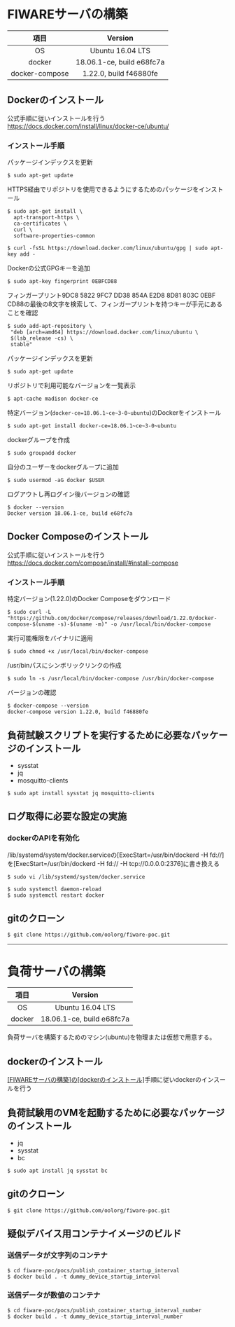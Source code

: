 
# FIWAREサーバの構築

|項目|Version|
|:-:|:-:|
|OS|Ubuntu 16.04 LTS|
|docker|18.06.1-ce, build e68fc7a|
|docker-compose|1.22.0, build f46880fe|

## Dockerのインストール

公式手順に従いインストールを行う
https://docs.docker.com/install/linux/docker-ce/ubuntu/

### インストール手順

パッケージインデックスを更新

```
$ sudo apt-get update
```

HTTPS経由でリポジトリを使用できるようにするためのパッケージをインストール

```
$ sudo apt-get install \
  apt-transport-https \
  ca-certificates \
  curl \
  software-properties-common
```

```
$ curl -fsSL https://download.docker.com/linux/ubuntu/gpg | sudo apt-key add -
```

Dockerの公式GPGキーを追加

```
$ sudo apt-key fingerprint 0EBFCD88
```

フィンガープリント9DC8 5822 9FC7 DD38 854A E2D8 8D81 803C 0EBF CD88の最後の8文字を検索して、フィンガープリントを持つキーが手元にあることを確認

```
$ sudo add-apt-repository \
 "deb [arch=amd64] https://download.docker.com/linux/ubuntu \
 $(lsb_release -cs) \
 stable"
```

パッケージインデックスを更新

```
$ sudo apt-get update
```

リポジトリで利用可能なバージョンを一覧表示

```
$ apt-cache madison docker-ce
```

特定バージョン(`docker-ce=18.06.1~ce~3-0~ubuntu`)のDockerをインストール

```
$ sudo apt-get install docker-ce=18.06.1~ce~3-0~ubuntu
```

dockerグループを作成

```
$ sudo groupadd docker
```

自分のユーザーをdockerグループに追加

```
$ sudo usermod -aG docker $USER
```

ログアウトし再ログイン後バージョンの確認

```
$ docker --version
Docker version 18.06.1-ce, build e68fc7a
```

## Docker Composeのインストール

公式手順に従いインストールを行う
https://docs.docker.com/compose/install/#install-compose

### インストール手順

特定バージョン(1.22.0)のDocker Composeをダウンロード

```
$ sudo curl -L "https://github.com/docker/compose/releases/download/1.22.0/docker-compose-$(uname -s)-$(uname -m)" -o /usr/local/bin/docker-compose
```

実行可能権限をバイナリに適用

```
$ sudo chmod +x /usr/local/bin/docker-compose
```

/usr/binパスにシンボリックリンクの作成

```
$ sudo ln -s /usr/local/bin/docker-compose /usr/bin/docker-compose
```

バージョンの確認

```
$ docker-compose --version
docker-compose version 1.22.0, build f46880fe
```

## 負荷試験スクリプトを実行するために必要なパッケージのインストール

- sysstat
- jq
- mosquitto-clients

```
$ sudo apt install sysstat jq mosquitto-clients
```

## ログ取得に必要な設定の実施

### dockerのAPIを有効化

/lib/systemd/system/docker.serviceの[ExecStart=/usr/bin/dockerd -H fd://]を[ExecStart=/usr/bin/dockerd -H fd:// -H tcp://0.0.0.0:2376]に書き換える

```
$ sudo vi /lib/systemd/system/docker.service
```

```
$ sudo systemctl daemon-reload
$ sudo systemctl restart docker
```

## gitのクローン

```
$ git clone https://github.com/oolorg/fiware-poc.git
```

---


# 負荷サーバの構築

|項目|Version|
|:-:|:-:|
|OS|Ubuntu 16.04 LTS|
|docker|18.06.1-ce, build e68fc7a|

負荷サーバを構築するためのマシン(ubuntu)を物理または仮想で用意する。

## dockerのインストール

[[FIWAREサーバの構築]の[dockerのインストール]](#dockerのインストール)手順に従いdockerのインスールを行う

## 負荷試験用のVMを起動するために必要なパッケージのインストール

- jq
- sysstat
- bc

```
$ sudo apt install jq sysstat bc
```

## gitのクローン

```
$ git clone https://github.com/oolorg/fiware-poc.git
```

## 疑似デバイス用コンテナイメージのビルド

### 送信データが文字列のコンテナ

```
$ cd fiware-poc/pocs/publish_container_startup_interval
$ docker build . -t dummy_device_startup_interval
```

### 送信データが数値のコンテナ

```
$ cd fiware-poc/pocs/publish_container_startup_interval_number
$ docker build . -t dummy_device_startup_interval_number
```
